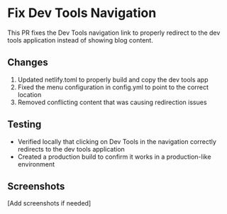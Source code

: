 # Fix Dev Tools Navigation

This PR fixes the Dev Tools navigation link to properly redirect to the dev tools application instead of showing blog content.

## Changes

1. Updated netlify.toml to properly build and copy the dev tools app
2. Fixed the menu configuration in config.yml to point to the correct location
3. Removed conflicting content that was causing redirection issues

## Testing

- Verified locally that clicking on Dev Tools in the navigation correctly redirects to the dev tools application
- Created a production build to confirm it works in a production-like environment

## Screenshots

[Add screenshots if needed]

